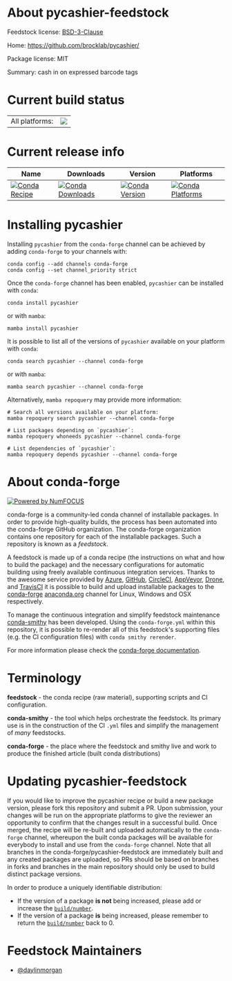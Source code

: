 About pycashier-feedstock
=========================

Feedstock license: [BSD-3-Clause](https://github.com/conda-forge/pycashier-feedstock/blob/main/LICENSE.txt)

Home: https://github.com/brocklab/pycashier/

Package license: MIT

Summary: cash in on expressed barcode tags

Current build status
====================


<table><tr><td>All platforms:</td>
    <td>
      <a href="https://dev.azure.com/conda-forge/feedstock-builds/_build/latest?definitionId=14743&branchName=main">
        <img src="https://dev.azure.com/conda-forge/feedstock-builds/_apis/build/status/pycashier-feedstock?branchName=main">
      </a>
    </td>
  </tr>
</table>

Current release info
====================

| Name | Downloads | Version | Platforms |
| --- | --- | --- | --- |
| [![Conda Recipe](https://img.shields.io/badge/recipe-pycashier-green.svg)](https://anaconda.org/conda-forge/pycashier) | [![Conda Downloads](https://img.shields.io/conda/dn/conda-forge/pycashier.svg)](https://anaconda.org/conda-forge/pycashier) | [![Conda Version](https://img.shields.io/conda/vn/conda-forge/pycashier.svg)](https://anaconda.org/conda-forge/pycashier) | [![Conda Platforms](https://img.shields.io/conda/pn/conda-forge/pycashier.svg)](https://anaconda.org/conda-forge/pycashier) |

Installing pycashier
====================

Installing `pycashier` from the `conda-forge` channel can be achieved by adding `conda-forge` to your channels with:

```
conda config --add channels conda-forge
conda config --set channel_priority strict
```

Once the `conda-forge` channel has been enabled, `pycashier` can be installed with `conda`:

```
conda install pycashier
```

or with `mamba`:

```
mamba install pycashier
```

It is possible to list all of the versions of `pycashier` available on your platform with `conda`:

```
conda search pycashier --channel conda-forge
```

or with `mamba`:

```
mamba search pycashier --channel conda-forge
```

Alternatively, `mamba repoquery` may provide more information:

```
# Search all versions available on your platform:
mamba repoquery search pycashier --channel conda-forge

# List packages depending on `pycashier`:
mamba repoquery whoneeds pycashier --channel conda-forge

# List dependencies of `pycashier`:
mamba repoquery depends pycashier --channel conda-forge
```


About conda-forge
=================

[![Powered by
NumFOCUS](https://img.shields.io/badge/powered%20by-NumFOCUS-orange.svg?style=flat&colorA=E1523D&colorB=007D8A)](https://numfocus.org)

conda-forge is a community-led conda channel of installable packages.
In order to provide high-quality builds, the process has been automated into the
conda-forge GitHub organization. The conda-forge organization contains one repository
for each of the installable packages. Such a repository is known as a *feedstock*.

A feedstock is made up of a conda recipe (the instructions on what and how to build
the package) and the necessary configurations for automatic building using freely
available continuous integration services. Thanks to the awesome service provided by
[Azure](https://azure.microsoft.com/en-us/services/devops/), [GitHub](https://github.com/),
[CircleCI](https://circleci.com/), [AppVeyor](https://www.appveyor.com/),
[Drone](https://cloud.drone.io/welcome), and [TravisCI](https://travis-ci.com/)
it is possible to build and upload installable packages to the
[conda-forge](https://anaconda.org/conda-forge) [anaconda.org](https://anaconda.org/)
channel for Linux, Windows and OSX respectively.

To manage the continuous integration and simplify feedstock maintenance
[conda-smithy](https://github.com/conda-forge/conda-smithy) has been developed.
Using the ``conda-forge.yml`` within this repository, it is possible to re-render all of
this feedstock's supporting files (e.g. the CI configuration files) with ``conda smithy rerender``.

For more information please check the [conda-forge documentation](https://conda-forge.org/docs/).

Terminology
===========

**feedstock** - the conda recipe (raw material), supporting scripts and CI configuration.

**conda-smithy** - the tool which helps orchestrate the feedstock.
                   Its primary use is in the construction of the CI ``.yml`` files
                   and simplify the management of *many* feedstocks.

**conda-forge** - the place where the feedstock and smithy live and work to
                  produce the finished article (built conda distributions)


Updating pycashier-feedstock
============================

If you would like to improve the pycashier recipe or build a new
package version, please fork this repository and submit a PR. Upon submission,
your changes will be run on the appropriate platforms to give the reviewer an
opportunity to confirm that the changes result in a successful build. Once
merged, the recipe will be re-built and uploaded automatically to the
`conda-forge` channel, whereupon the built conda packages will be available for
everybody to install and use from the `conda-forge` channel.
Note that all branches in the conda-forge/pycashier-feedstock are
immediately built and any created packages are uploaded, so PRs should be based
on branches in forks and branches in the main repository should only be used to
build distinct package versions.

In order to produce a uniquely identifiable distribution:
 * If the version of a package **is not** being increased, please add or increase
   the [``build/number``](https://docs.conda.io/projects/conda-build/en/latest/resources/define-metadata.html#build-number-and-string).
 * If the version of a package **is** being increased, please remember to return
   the [``build/number``](https://docs.conda.io/projects/conda-build/en/latest/resources/define-metadata.html#build-number-and-string)
   back to 0.

Feedstock Maintainers
=====================

* [@daylinmorgan](https://github.com/daylinmorgan/)


